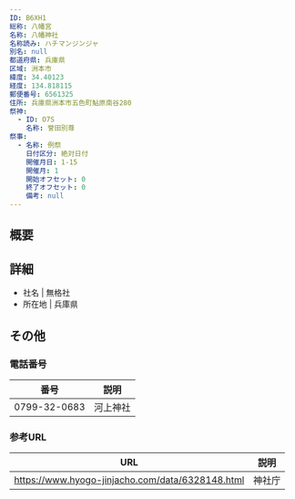 ```yaml
---
ID: B6XH1
総称: 八幡宮
名称: 八幡神社
名称読み: ハチマンジンジャ
別名: null
都道府県: 兵庫県
区域: 洲本市
緯度: 34.40123
経度: 134.818115
郵便番号: 6561325
住所: 兵庫県洲本市五色町鮎原南谷280
祭神:
  - ID: O7S
    名称: 誉田別尊
祭事:
  - 名称: 例祭
    日付区分: 絶対日付
    開催月日: 1-15
    開催月: 1
    開始オフセット: 0
    終了オフセット: 0
    備考: null
---
```


## 概要

## 詳細

- 社名 | 無格社
- 所在地 | 兵庫県

## その他

### 電話番号

| 番号         | 説明     |
| ------------ | -------- |
| 0799-32-0683 | 河上神社 |

### 参考URL

| URL                                              | 説明   |
| ------------------------------------------------ | ------ |
| https://www.hyogo-jinjacho.com/data/6328148.html | 神社庁 |
